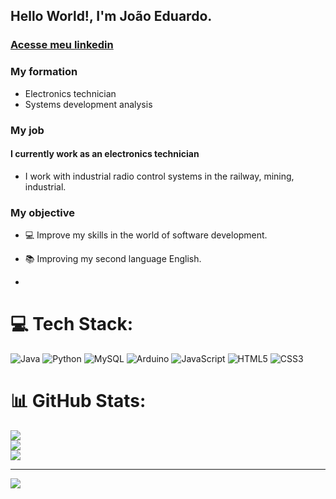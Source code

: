 
## Hello World!, I'm João Eduardo. 

### [Acesse meu linkedin](https://www.linkedin.com/in/jo%C3%A3o-eduardo-gon%C3%A7alves/)

### My formation
-  Electronics technician 
-  Systems development analysis

### My job
 #### I currently work as an electronics technician 
- I work with industrial radio control systems in the railway, mining, industrial.

### My objective
- 💻 Improve my skills in the world of software development.
- 📚 Improving my second language English.

- 
# 💻 Tech Stack:
![Java](https://img.shields.io/badge/java-%23ED8B00.svg?style=for-the-badge&logo=openjdk&logoColor=white) ![Python](https://img.shields.io/badge/python-3670A0?style=for-the-badge&logo=python&logoColor=ffdd54) ![MySQL](https://img.shields.io/badge/mysql-4479A1.svg?style=for-the-badge&logo=mysql&logoColor=white) ![Arduino](https://img.shields.io/badge/-Arduino-00979D?style=for-the-badge&logo=Arduino&logoColor=white) ![JavaScript](https://img.shields.io/badge/javascript-%23323330.svg?style=for-the-badge&logo=javascript&logoColor=%23F7DF1E) ![HTML5](https://img.shields.io/badge/html5-%23E34F26.svg?style=for-the-badge&logo=html5&logoColor=white) ![CSS3](https://img.shields.io/badge/css3-%231572B6.svg?style=for-the-badge&logo=css3&logoColor=white)
# 📊 GitHub Stats:
![](https://github-readme-stats.vercel.app/api?username=JoaoEduGon&theme=dark&hide_border=false&include_all_commits=false&count_private=false)<br/>
![](https://nirzak-streak-stats.vercel.app/?user=JoaoEduGon&theme=dark&hide_border=false)<br/>
![](https://github-readme-stats.vercel.app/api/top-langs/?username=JoaoEduGon&theme=dark&hide_border=false&include_all_commits=false&count_private=false&layout=compact)

---
[![](https://visitcount.itsvg.in/api?id=JoaoEduGon&icon=0&color=0)](https://visitcount.itsvg.in)

<!-- Proudly created with GPRM ( https://gprm.itsvg.in ) -->
 

